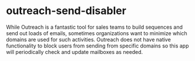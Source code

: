 # outreach-send-disabler

While Outreach is a fantastic tool for sales teams to build sequences and send out loads of
emails, sometimes organizations want to minimize which domains are used for such activities.
Outreach does not have native functionality to block users from sending from specific domains
so this app will periodically check and update mailboxes as needed.
